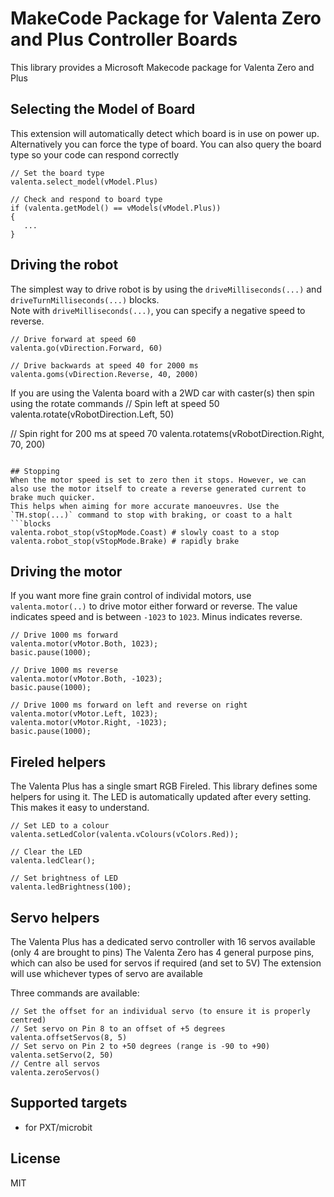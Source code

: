# MakeCode Package for Valenta Zero and Plus Controller Boards

This library provides a Microsoft Makecode package for Valenta Zero and Plus

## Selecting the Model of Board
This extension will automatically detect which board is in use on power up. Alternatively
you can force the type of board. You can also query the board type so your code can respond correctly
```blocks
// Set the board type
valenta.select_model(vModel.Plus)

// Check and respond to board type
if (valenta.getModel() == vModels(vModel.Plus))
{
   ...
}
```

## Driving the robot    
The simplest way to drive robot is by using the `driveMilliseconds(...)` and `driveTurnMilliseconds(...)` blocks.   
Note with `driveMilliseconds(...)`, you can specify a negative speed to reverse.   
```blocks
// Drive forward at speed 60
valenta.go(vDirection.Forward, 60)

// Drive backwards at speed 40 for 2000 ms
valenta.goms(vDirection.Reverse, 40, 2000)
```
If you are using the Valenta board with a 2WD car with caster(s) then spin using the rotate commands
// Spin left at speed 50
valenta.rotate(vRobotDirection.Left, 50)

// Spin right for 200 ms at speed 70
valenta.rotatems(vRobotDirection.Right, 70, 200)
```   

## Stopping
When the motor speed is set to zero then it stops. However, we can also use the motor itself to create a reverse generated current to brake much quicker.
This helps when aiming for more accurate manoeuvres. Use the `TH.stop(...)` command to stop with braking, or coast to a halt
```blocks
valenta.robot_stop(vStopMode.Coast) # slowly coast to a stop
valenta.robot_stop(vStopMode.Brake) # rapidly brake
```

## Driving the motor

If you want more fine grain control of individal motors, use `valenta.motor(..)` to drive motor either forward or reverse. The value
indicates speed and is between `-1023` to `1023`. Minus indicates reverse.

```blocks
// Drive 1000 ms forward
valenta.motor(vMotor.Both, 1023);
basic.pause(1000);

// Drive 1000 ms reverse
valenta.motor(vMotor.Both, -1023);
basic.pause(1000);

// Drive 1000 ms forward on left and reverse on right
valenta.motor(vMotor.Left, 1023);
valenta.motor(vMotor.Right, -1023);
basic.pause(1000);
```

## Fireled helpers

The Valenta Plus has a single smart RGB Fireled.
This library defines some helpers for using it.
The LED is automatically updated after every setting. This makes it easy to understand.

```blocks
// Set LED to a colour
valenta.setLedColor(valenta.vColours(vColors.Red));

// Clear the LED
valenta.ledClear();

// Set brightness of LED
valenta.ledBrightness(100);
```

## Servo helpers
The Valenta Plus has a dedicated servo controller with 16 servos available (only 4 are brought to pins)
The Valenta Zero has 4 general purpose pins, which can also be used for servos if required (and set to 5V)
The extension will use whichever types of servo are available

Three commands are available:
```blocks
// Set the offset for an individual servo (to ensure it is properly centred)
// Set servo on Pin 8 to an offset of +5 degrees
valenta.offsetServos(8, 5)
// Set servo on Pin 2 to +50 degrees (range is -90 to +90)
valenta.setServo(2, 50)
// Centre all servos
valenta.zeroServos()
```

## Supported targets

* for PXT/microbit

## License

MIT
